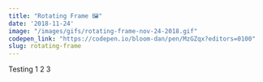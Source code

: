 ```yaml
---
title: "Rotating Frame 🖼"
date: '2018-11-24'
image: "/images/gifs/rotating-frame-nov-24-2018.gif"
codepen_link: "https://codepen.io/bloom-dan/pen/MzGZqx?editors=0100"
slug: rotating-frame
---
```


Testing 1 2 3
